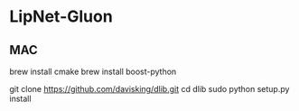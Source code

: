 # LipNet-Gluon
## MAC
brew install cmake
brew install boost-python

git clone https://github.com/davisking/dlib.git
cd dlib
sudo python setup.py install
